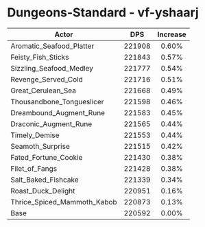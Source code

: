 # Dungeons-Standard - vf-yshaarj
| Actor | DPS | Increase |
|---|:---:|:---:|
|Aromatic_Seafood_Platter|221908|0.60%|
|Feisty_Fish_Sticks|221843|0.57%|
|Sizzling_Seafood_Medley|221777|0.54%|
|Revenge_Served_Cold|221716|0.51%|
|Great_Cerulean_Sea|221668|0.49%|
|Thousandbone_Tongueslicer|221598|0.46%|
|Dreambound_Augment_Rune|221583|0.45%|
|Draconic_Augment_Rune|221565|0.44%|
|Timely_Demise|221553|0.44%|
|Seamoth_Surprise|221515|0.42%|
|Fated_Fortune_Cookie|221430|0.38%|
|Filet_of_Fangs|221428|0.38%|
|Salt_Baked_Fishcake|221339|0.34%|
|Roast_Duck_Delight|220951|0.16%|
|Thrice_Spiced_Mammoth_Kabob|220873|0.13%|
|Base|220592|0.00%|
